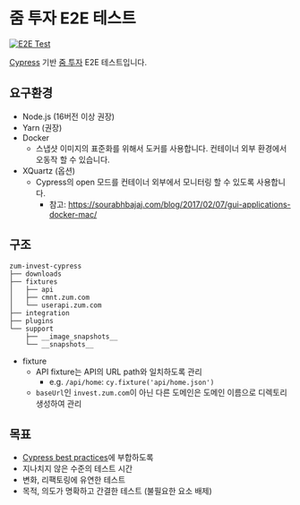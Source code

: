 # 줌 투자 E2E 테스트

[![E2E Test](https://github.com/Xvezda/zum-invest-cypress/actions/workflows/e2e.yml/badge.svg)](https://github.com/Xvezda/zum-invest-cypress/actions/workflows/e2e.yml)

[Cypress](https://cypress.io) 기반 [줌 투자](https://invest.zum.com/) E2E 테스트입니다.

## 요구환경
* Node.js (16버전 이상 권장)
* Yarn (권장)
* Docker
  * 스냅샷 이미지의 표준화를 위해서 도커를 사용합니다. 컨테이너 외부 환경에서 오동작 할 수 있습니다.
* XQuartz (옵션)
  * Cypress의 open 모드를 컨테이너 외부에서 모니터링 할 수 있도록 사용합니다.
    * 참고: https://sourabhbajaj.com/blog/2017/02/07/gui-applications-docker-mac/

## 구조
```
zum-invest-cypress
├── downloads
├── fixtures
│   ├── api
│   ├── cmnt.zum.com
│   └── userapi.zum.com
├── integration
├── plugins
└── support
    ├── __image_snapshots__
    └── __snapshots__
```
* fixture
  * API fixture는 API의 URL path와 일치하도록 관리
    * e.g. `/api/home`: `cy.fixture('api/home.json')`
  * `baseUrl`인 `invest.zum.com`이 아닌 다른 도메인은 도메인 이름으로 디렉토리 생성하여 관리

## 목표
* [Cypress best practices](https://docs.cypress.io/guides/references/best-practices)에 부합하도록
* 지나치지 않은 수준의 테스트 시간
* 변화, 리팩토링에 유연한 테스트
* 목적, 의도가 명확하고 간결한 테스트 (불필요한 요소 배제)
